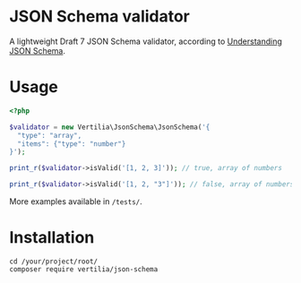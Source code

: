 # JSON Schema validator

A lightweight Draft 7 JSON Schema validator, according to [Understanding JSON Schema](https://json-schema.org/understanding-json-schema).

# Usage

```php
<?php

$validator = new Vertilia\JsonSchema\JsonSchema('{
  "type": "array",
  "items": {"type": "number"}
}');

print_r($validator->isValid('[1, 2, 3]')); // true, array of numbers

print_r($validator->isValid('[1, 2, "3"]')); // false, array of numbers and a string
```

More examples available in `/tests/`.

# Installation

```
cd /your/project/root/
composer require vertilia/json-schema
```
